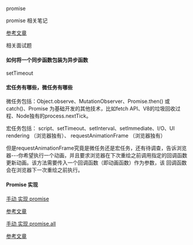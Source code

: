 promise

promise 相关笔记

[参考文章](https://juejin.im/post/6844904077537574919w)

相关面试题

#### 如何将一个同步函数包装为异步函数

setTimeout

####  宏任务有哪些，微任务有哪些

微任务包括：Object.observe、MutationObserver、Promise.then() 或 catch()、Promise 为基础开发的其他技术，比如fetch API、V8的垃圾回收过程、Node独有的process.nextTick。

宏任务包括： script、setTimeout、setInterval、setImmediate、I/O、UI rendering （浏览器独有）、 requestAnimationFrame （浏览器独有）


但是requestAnimationFrame究竟是微任务还是宏任务，还有待调查，告诉浏览器---你希望执行一个动画，并且要求浏览器在下次重绘之前调用指定的回调函数更新动画。该方法需要传入一个回调函数（即动画函数）作为参数，该
回调函数会在浏览器下一次重绘之前执行。

#### Promise 实现

[手动 实现 promise](./api-promise.js)

[参考文章](https://juejin.im/post/6850037281206566919)

[手动 实现 promise.all](./api-promise-all.js)

[参考文章](https://juejin.im/post/6844904182017687559)












